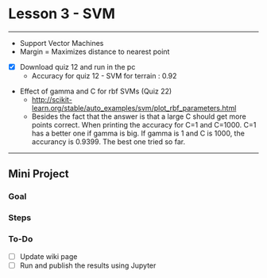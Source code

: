 # Lesson 3 - SVM

---
 - Support Vector Machines
 - Margin = Maximizes distance to nearest point
 - [x] Download quiz 12 and run in the pc
    - Accuracy for quiz 12 - SVM for terrain : 0.92
 - Effect of gamma and C for rbf SVMs (Quiz 22)
    - http://scikit-learn.org/stable/auto_examples/svm/plot_rbf_parameters.html
    - Besides the fact that the answer is that a large C should get more points correct. When printing the accuracy for C=1 and C=1000. C=1 has a better one if gamma is big. If gamma is 1 and C is 1000, the accurancy is 0.9399. The best one tried so far.
 
 ---

## Mini Project
  ### Goal

  ### Steps


  ### To-Do
  - [ ] Update wiki page
  - [ ] Run and publish the results using Jupyter
